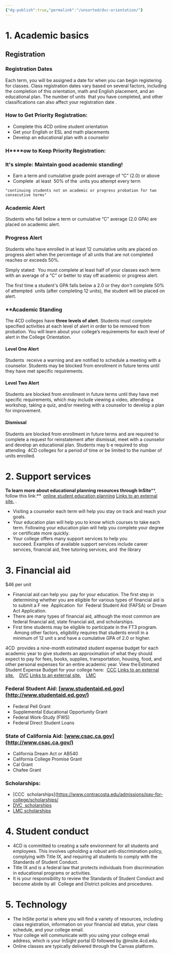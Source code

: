```yaml
---
{"dg-publish":true,"permalink":"/unsorted/dvc-orientation/"}
---
```



# 1. Academic basics

## Registration

### **Registration Dates**

Each term, you will be assigned a date for when you can begin registering for classes. Class registration dates vary based on several factors, including the completion of this orientation, math and English placement, and an educational plan. The number of units  that you have completed, and other classifications can also affect your registration date .

### **How to Get Priority Registration:** 

-   Complete this 4CD online student orientation  
-   Get your English or ESL and math placements  
-   Develop an educational plan with a counselor  

### **H****ow to Keep Priority Registration:**

### It's simple: Maintain good academic standing!

-   Earn a term and cumulative grade point average of “C” (2.0) or above  
-   Complete  at least  50% of the  units you attempt every term

`"continuing students not on academic or progress probation for two consecutive terms"`

### **Academic** **Alert**

Students who fall below a term or cumulative “C” average (2.0 GPA) are placed on academic alert.

### **Progress Alert**

Students who have enrolled in at least 12 cumulative units are placed on progress alert when the percentage of all units that are not completed reaches or exceeds 50%.   

Simply stated:  You must complete at least half of your classes each term with an average of a “C” or better to stay off academic or progress alert.  

The first time a student's GPA falls below a 2.0 or they don't complete 50% of attempted  units (after completing 12 units), the student will be placed on alert.

### **Academic Standing
The 4CD colleges have **three levels of alert**. Students must complete specified activities at each level of alert in order to be removed from probation. You will learn about your college’s requirements for each level of alert in the College Orientation.   

#### **Level One Alert**
Students  receive a warning and are notified to schedule a meeting with a counselor. Students may be blocked from enrollment in future terms until they have met specific requirements.   

#### **Level Two Alert**
Students are blocked from enrollment in future terms until they have met specific requirements, which may include viewing a video, attending a workshop, taking a quiz, and/or meeting with a counselor to develop a plan for improvement.

#### **Dismissal**  
Students are blocked from enrollment in future terms and are required to complete a request for reinstatement after dismissal, meet with a counselor and develop an educational plan. Students may b e required to stop attending  4CD colleges for a period of time or be limited to the number of units enrolled.


# 2. Support services
**To learn more about educational planning resources through** **InSite****, follow this link:**  [online student education planning](http://www.4cd.edu/pdf/Ed_Plan_Students_available.pdf) [Links to an external site.](http://www.4cd.edu/pdf/Ed_Plan_Students_available.pdf) .

-   Visiting a counselor each term will help you stay on track and reach your goals.  
-   Your education plan will help you to know which courses to take each term. Following your education plan will help you complete your degree or certificate more quickly.  
-   Your college offers many support services to help you succeed. Examples of available support services include career services, financial aid, free tutoring services, and  the library 


# 3. Financial aid
$46 per unit

-   Financial aid can help you  pay for your education. The first step in determining whether you are eligible for various types of financial aid is to submit a F ree  Application  for  Federal Student Aid (FAFSA) or Dream Act Application.  
-   There are many types of financial aid, although the most common are federal financial aid, state financial aid, and scholarships.  
-   First time students may be eligible to participate in the FT3 program.  Among other factors, eligibility requires that students enroll in a minimum of 12 unit s and have a cumulative GPA of 2.0 or higher.

4CD  provides a nine-month estimated student expense budget for each academic year to give students an approximation of what they should expect to pay for fees, books, supplies, transportation, housing, food, and other personal expenses for an entire academic year. View the Estimated Student Expense Budget for your college here:  [CCC](https://www.collegecalc.org/colleges/california/contra-costa-college/) [Links to an external site.](https://www.collegecalc.org/colleges/california/contra-costa-college/)    [DVC](https://www.collegecalc.org/colleges/california/diablo-valley-college/) [Links to an external site.](https://www.collegecalc.org/colleges/california/diablo-valley-college/)    [LMC](https://www.collegecalc.org/colleges/california/los-medanos-college/) 

### **Federal Student Aid:** [www.studentaid.ed.gov](http://www.studentaid.ed.gov/)

-   Federal Pell Grant  
-   Supplemental Educational Opportunity Grant  
-   Federal Work-Study (FWS)  
-   Federal Direct Student Loans  

### **State of California Aid:** [www.csac.ca.gov](http://www.csac.ca.gov/)

-   California Dream Act or AB540  
-   California College Promise Grant  
-   Cal Grant  
-   Chafee Grant  

### **Scholarships:**

-   [CCC  scholarships](https://www.contracosta.edu/admissions/pay-for-college/scholarships/
-   [DVC  scholarships](https://www.dvc.edu/student-services/financial-aid/scholarships/apply-scholarships.html)
-   [LMC scholarships](https://www.losmedanos.edu/scholarships/index.aspx)

# 4. Student conduct
-   4CD is committed to creating a safe environment for all students and employees. This involves upholding a robust anti-discrimination policy, complying with Title IX, and requiring all students to comply with the Standards of Student Conduct.  
-   Title IX and is a federal law that protects individuals from discrimination in educational programs or activities. 
-   It is your responsibility to review the Standards of Student Conduct and become abide by all  College and District policies and procedures.

# 5. Technology
-   The InSite portal is where you will find a variety of resources, including class registration, information on your financial aid status, your class schedule, and your college email.   
-   Your college will communicate with you using your college email address, which is your InSight portal ID followed by @insite.4cd.edu.  
-   Online classes are typically delivered through the Canvas platform.


